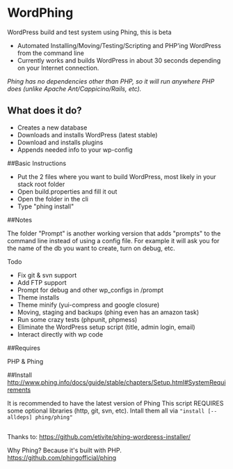 WordPhing
=========

WordPress build and test system using Phing, this is beta

- Automated Installing/Moving/Testing/Scripting and PHP'ing WordPress from the command line
- Currently works and builds WordPress in about 30 seconds depending on your Internet connection.


*Phing has no dependencies other than PHP, so it will run anywhere PHP does (unlike Apache Ant/Cappicino/Rails, etc).*


## What does it do?

- Creates a new database
- Downloads and installs WordPress (latest stable)
- Download and installs plugins
- Appends needed info to your wp-config

##Basic Instructions

- Put the 2 files where you want to build WordPress, most likely in your stack root folder
- Open build.properties and fill it out
- Open the folder in the cli
- Type "phing install"


##Notes

The folder "Prompt" is another working version that adds "prompts" to the command line instead of using a config file.
For example it will ask you for the name of the db you want to create, turn on debug, etc.

Todo

- Fix git & svn support
- Add FTP support
- Prompt for debug and other wp_configs in /prompt
- Theme installs
- Theme minify (yui-compress and google closure)
- Moving, staging and backups (phing even has an amazon task)
- Run some crazy tests (phpunit, phpmess)
- Eliminate the WordPress setup script (title, admin login, email)
- Interact directly with wp code

##Requires

PHP & Phing

##Install
http://www.phing.info/docs/guide/stable/chapters/Setup.html#SystemRequirements

It is recommended to have the latest version of Phing
This script REQUIRES some optional libraries (http, git, svn, etc).
Intall them all via `"install [--alldeps] phing/phing"`


##

Thanks to: https://github.com/etivite/phing-wordpress-installer/ 

Why Phing? Because it's built with PHP.
https://github.com/phingofficial/phing





